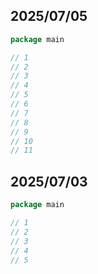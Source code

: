 ## 2025/07/05

```go
package main

// 1
// 2
// 3
// 4
// 5
// 6
// 7
// 8
// 9
// 10
// 11
```

## 2025/07/03

```go
package main

// 1
// 2
// 3
// 4
// 5
```